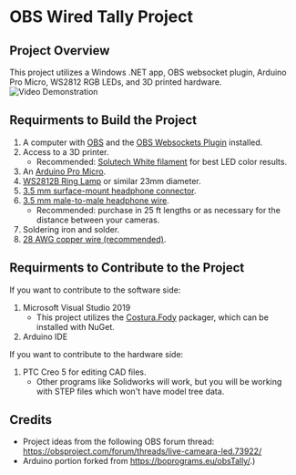 OBS Wired Tally Project
==================================================

Project Overview
----------------------------
This project utilizes a Windows .NET app, OBS websocket plugin, Arduino Pro Micro, WS2812 RGB LEDs, and 3D printed hardware.
![Video Demonstration](https://r3---sn-a5meknsd.googlevideo.com/videoplayback?expire=1598301499&ei=GwlEX6HlA8Wc6QLBjIawDg&ip=50.255.205.61&id=fe6cec702ea6198b&itag=18&source=picasa&begin=0&requiressl=yes&sc=yes&susc=ph&app=fife&eaua=Fy9lgiZSPHo&mime=video/mp4&dur=55.960&lmt=1598293587294856&cpn=gccWQLD6pcQCgjxS&c=WEB_EMBEDDED_PLAYER&cver=20200821&sparams=expire,ei,ip,id,itag,source,requiressl,susc,app,eaua,mime,dur,lmt&sig=AOq0QJ8wRAIgJFi6bfdR6lW4pSvrWXkhB_XtqMgSWyTBGQq4eiuOHPICICpXbmftfmTdmNo3HAht6F0bfXSkStD6K6OQWTz_9voX&redirect_counter=1&cm2rm=sn-qxoe77s&req_id=f4819cae5aa2a3ee&cms_redirect=yes&mh=6t&mm=34&mn=sn-a5meknsd&ms=ltu&mt=1598294183&mv=m&mvi=3&pl=20&lsparams=mh,mm,mn,ms,mv,mvi,pl,sc&lsig=AG3C_xAwRQIgCc6-mdhJpQhApoHy72v3eMWeOTEmv4u7gLqZEHOqnPwCIQDPX8zZtx0GTsB4XPGg0QWaNvHsgiS94ihZKKhttysROQ%3D%3D)

Requirments to Build the Project
----------------------------
1. A computer with [OBS](https://obsproject.com/download) and the [OBS Websockets Plugin](https://obsproject.com/forum/resources/obs-websocket-remote-control-obs-studio-from-websockets.466/) installed.
2. Access to a 3D printer.
	- Recommended: [Solutech White filament](https://www.amazon.com/gp/product/B01B5KFRHO/ref=ppx_yo_dt_b_search_asin_title?ie=UTF8&psc=1) for best LED color results.
3. An [Arduino Pro Micro](https://www.amazon.com/OSOYOO-ATmega32U4-arduino-Leonardo-ATmega328/dp/B012FOV17O?th=1).
4. [WS2812B Ring Lamp](https://www.amazon.com/gp/product/B0105VMT4S/ref=ppx_yo_dt_b_search_asin_title?ie=UTF8&psc=1) or similar 23mm diameter.
5. [3.5 mm surface-mount headphone connector](https://www.amazon.com/dp/B0833WYLWQ/ref=dp_cerb_1).
6. [3.5 mm male-to-male headphone wire](https://www.amazon.com/gp/product/B004JWIPKM/ref=ppx_yo_dt_b_asin_title_o00_s01?ie=UTF8&psc=1). 
	- Recommended: purchase in 25 ft lengths or as necessary for the distance between your cameras.
7. Soldering iron and solder.
8. [28 AWG copper wire (recommended)](https://www.amazon.com/Electrical-different-Insulated-Temperature-Resistance/dp/B07G2HFCS1/ref=sr_1_5?dchild=1&keywords=28+gauge+wire&qid=1598292006&sr=8-5).

Requirments to Contribute to the Project
----------------------------
If you want to contribute to the software side:
1. Microsoft Visual Studio 2019
	- This project utilizes the [Costura.Fody](https://www.nuget.org/packages/Costura.Fody/) packager, which can be installed with NuGet.
2. Arduino IDE

If you want to contribute to the hardware side:
1. PTC Creo 5 for editing CAD files.
	- Other programs like Solidworks will work, but you will be working with STEP files which won't have model tree data.

Credits
-----------------------------
- Project ideas from the following OBS forum thread: https://obsproject.com/forum/threads/live-cameara-led.73922/
- Arduino portion forked from https://boprograms.eu/obsTally/.)
